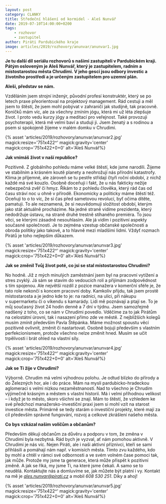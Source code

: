 ```yaml
---
layout: post
category: CLANKY
title: Středeční hlášení od kormidel - Aleš Nunvář
date: 2019-07-10T14:00:00+0200
tags: 
    - rozhovor
    - zastupitel
author: Piráti Pardubického kraje
image: articles/2019/rozhovory/anunvar/anunvar1.jpg
---
```


**Je tu další díl seriálu rozhovorů s našimi zastupiteli v Pardubickém kraji. Pátým osloveným je Aleš Nunvář, který je zastupitelem, radním a místostarostou města Chrudimi. V jeho gesci jsou odbory investic a životního prostředí a je určeným zastupitelem pro uzemní plán.**

**Aleši, představ se nám.**

Vzděláním jsem strojní inženýr, původní profesí konstruktér, který se po letech praxe přeorientoval na projektový management. Rád cestuji a měl jsem to štěstí, že jsem mohl pobývat v zahraničí jak studijně, tak pracovně. Koníčků mám víc, ale za všechny zmíním jógu, která mi už léta zlepšuje život. I proto vedu kurzy jógy a meditací pro veřejnost. Také provozuji psychoterapii, která mě velmi baví a studuji ji. Jsem ženatý a s rodinou a psem si spokojeně žijeme v malém domku v Chrudimi. 

{% asset 'articles/2019/rozhovory/anunvar/anunvar2.jpg' magick:resize='751x422^' 
magick:gravity='center' magick:crop='751x422+0+0' alt='Aleš Nunvář%}

**Jak vnímáš život v naší republice?**

Pozitivně. Z globálního pohledu máme velké štěstí, kde jsme narodili. Žijeme ve stabilním a krásném koutě planety a neohrožují nás přírodní katastrofy. Klima je příjemné, ale zároveň se tu pestře střídají čtyři roční období, z nichž každé má své kouzlo. Osobně doceňuji i fakt, že u nás fakticky nežije nebezpečná zvěř či hmyz. Říkám to z pohledu člověka, který rád čas od času stráví noc u ohně v přírodě. 
Ekonomicky a politicky máme štěstí též. Oceňuji to o to víc, že si čas před sametovou revolucí, byť očima dítěte, pamatuji. To ale neznamená, že si neuvědomuji složitost období, kterým jako stát aktuálně procházíme. Na jedné straně vidíme prezidenta, který nedodržuje ústavu, na straně druhé trestně stíhaného premiéra. To jsou věci, se kterými zásadně nesouhlasím. Ale já vidím i pozitivní aspekty současné společnosti. Je to zejména vzestup občanské společnosti a obroda politiky jako takové, a to hlavně mezi mladšími lidmi. Vždyť rozmach Pirátů je toho nejlepším důkazem.

{% asset 'articles/2019/rozhovory/anunvar/anunvar3.jpg' magick:resize='751x422^' 
magick:gravity='center' magick:crop='751x422+0+0' alt='Aleš Nunvář%}

**Jak se změnil Tvůj život poté, co jsi se stal místostarostou Chrudimi?**

No hodně. Již z mých minulých zaměstnání jsem byl na pracovní vytížení a stres zvyklý. Já sám se stavím do vedoucích rolí a přijímám zodpovědnost s tím spojenou. Ale největší rozdíl z pozice manažera v komerční sféře je, že tato role nekončí s koncem pracovní doby. Kamkoliv přijdu, tak jsem prostě místostarosta a je jedno kde to je: na radnici, na ulici, při nákupu v supermarketu či o víkendu s kamarády. Lidi mě poznávají a ptají se. To je můj současný život 24 hodin denně a 7 dní v týdnu.
Jsem samozřejmě nadšený z toho, co se nám v Chrudimi povedlo. Vděčíme za to jak Pirátům na celostátní úrovni, tak i nasazení přímo zde ve městě. Z nejbližších kolegů musím zmínit především Pavla Štěpánka. Máme možnost spoustu věcí pozitivně ovlivnit, změnit či nastartovat. Osobně bojuji především s vlastním perfekcionismem, protože všechno nelze změnit hned. Musím se učit trpělivosti i brát ohled na vlastní síly.

{% asset 'articles/2019/rozhovory/anunvar/anunvar4.jpg' magick:resize='751x422^' 
magick:gravity='center' magick:crop='751x422+0+0' alt='Aleš Nunvář%}

**Jak se Ti žije v Chrudimi?**

Výborně. Chrudim má velmi výhodnou polohu. Je odtud blízko do přírody a do Železných hor, ale i do práce. Mám na mysli pardubicko-hradeckou aglomeraci s velmi nízkou nezaměstnaností. Nad to všechno je Chrudim výjimečně krásným a městem s vlastní historií. Má i velmi příhodnou velikost – i když je to město, skoro všichni se znají. 
Mám to štěstí, že vzhledem ke své předchozí manažersko-investiční praxi jsem si mohl vzít na starost investice města. Primárně se tedy starám o investiční projekty, které mají za cíl především správné fungování, rozvoj a celkové zkrášlení našeho města.

**Co bys vzkázal našim voličům a občanům?**

Především děkuji občanům za důvěru a podporu v tom, že změna v Chrudimi byla nezbytná. Rád bych je vyzval, ať nám pomohou aktivně. V Chrudimi je nás víc. Nejen Piráti, ale i naši aktivní příznivci, kteří se sami přihlásili a pomáhají nám např. v komisích města. Tímto zvu každého, kdo by mohl a chtěl  v rámci své odbornosti a ve svém volném čase pomoci tak, jak může.
Protože my jsme ta generace, která může přispět k pozitivní změně. A jak se říká, my jsme Ti, na které jsme čekali. A samo se to neudělá. Kontaktujte nás a domluvíme se, jak můžete být platní i vy. Kontakt na mě je *ales.nunvar@pirati.cz* a mobil *608 530 251*. Díky a ahoj!

{% asset 'articles/2019/rozhovory/anunvar/anunvar5.jpg' magick:resize='751x422^' 
magick:gravity='center' magick:crop='751x422+0+0' alt='Aleš Nunvář%}
